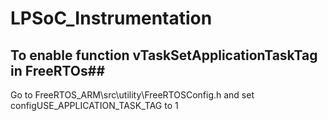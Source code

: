 # LPSoC_Instrumentation
## To enable function vTaskSetApplicationTaskTag in FreeRTOs##
Go to FreeRTOS_ARM\src\utility\FreeRTOSConfig.h and set configUSE_APPLICATION_TASK_TAG	to 1
